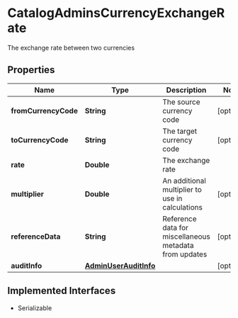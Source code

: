 

# CatalogAdminsCurrencyExchangeRate

The exchange rate between two currencies

## Properties

| Name | Type | Description | Notes |
|------------ | ------------- | ------------- | -------------|
|**fromCurrencyCode** | **String** | The source currency code |  [optional] |
|**toCurrencyCode** | **String** | The target currency code |  [optional] |
|**rate** | **Double** | The exchange rate |  |
|**multiplier** | **Double** | An additional multiplier to use in calculations |  [optional] |
|**referenceData** | **String** | Reference data for miscellaneous metadata from updates |  [optional] |
|**auditInfo** | [**AdminUserAuditInfo**](AdminUserAuditInfo.md) |  |  [optional] |


## Implemented Interfaces

* Serializable


